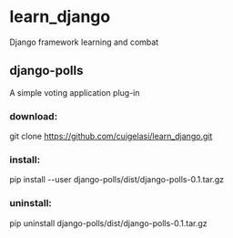 # learn_django
Django framework learning and combat

## django-polls
A simple voting application plug-in
### download:
git clone https://github.com/cuigelasi/learn_django.git
### install:
pip install --user django-polls/dist/django-polls-0.1.tar.gz
### uninstall:
pip uninstall django-polls/dist/django-polls-0.1.tar.gz
